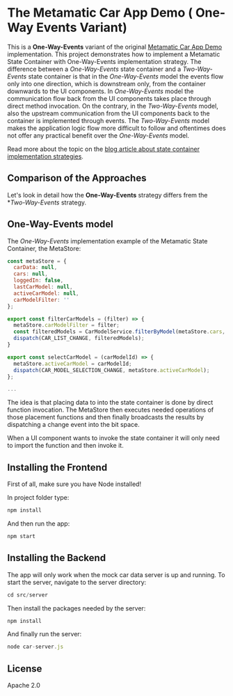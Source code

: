 # The Metamatic Car App Demo ( One-Way Events Variant) 

This is a **One-Way-Events** variant of the original [Metamatic Car App Demo](https://github.com/develprr/metamatic-car-app) implementation.
This project demonstrates how to implement a Metamatic State Container with One-Way-Events implementation strategy.
The difference between a *One-Way-Events* state container and a *Two-Way-Events* state container is that in the *One-Way-Events* model the events
flow only into one direction, which is downstream only, from the container downwards to the UI components. In *One-Way-Events* model the communication flow
back from the UI components takes place through direct method invocation. On the contrary, in the *Two-Way-Events* model, also the upstream communication 
from the UI components back to the container is implemented through events. The *Two-Way-Events* model makes the application logic flow more difficult to
follow and oftentimes does not offer any practical benefit over the *One-Way-Events* model.

Read more about the topic on the [blog article about state container implementation strategies](http://www.oppikone.fi/blog/implementing-metamatic-state-container.html).

## Comparison of the Approaches

Let's look in detail how the **One-Way-Events** strategy differs frem the **Two-Way-Events* strategy.

## **One-Way-Events** model

The *One-Way-Events* implementation example of the Metamatic State Container, the MetaStore:

```js
const metaStore = {
  carData: null,
  cars: null,
  loggedIn: false,
  lastCarModel: null,
  activeCarModel: null,
  carModelFilter: ''
};

export const filterCarModels = (filter) => {
  metaStore.carModelFilter = filter;
  const filteredModels = CarModelService.filterByModel(metaStore.cars, filter);
  dispatch(CAR_LIST_CHANGE, filteredModels);
}

export const selectCarModel = (carModelId) => {
  metaStore.activeCarModel = carModelId;
  dispatch(CAR_MODEL_SELECTION_CHANGE, metaStore.activeCarModel);
};

... 
```
The idea is that placing data to into the state container is done by direct function invocation. The MetaStore then executes needed operations of those
placement functions and then finally broadcasts the results by dispatching a change event into the bit space.

When a UI component wants to invoke the state container it will only need to import the function and then invoke it.


## Installing the Frontend

First of all, make sure you have Node installed!

In project folder type:

```js
npm install
```

And then run the app:

```js
npm start
```

## Installing the Backend

The app will only work when the  mock car data server is up and running. To start the server,
navigate to the server directory:

```js
cd src/server
```

Then install the packages needed by the server:

```js
npm install
```

And finally run the server:

```js
node car-server.js
```
    
## License

Apache 2.0
